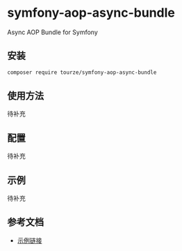 # symfony-aop-async-bundle

Async AOP Bundle for Symfony

## 安装

```bash
composer require tourze/symfony-aop-async-bundle
```

## 使用方法

待补充

## 配置

待补充

## 示例

待补充

## 参考文档

- [示例链接](https://example.com)
